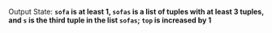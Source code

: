 Output State: **`sofa` is at least 1, `sofas` is a list of tuples with at least 3 tuples, and `s` is the third tuple in the list `sofas`; `top` is increased by 1**